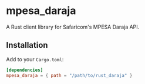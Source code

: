# mpesa_daraja

A Rust client library for Safaricom's MPESA Daraja API.

## Installation

Add to your `Cargo.toml`:
```toml
[dependencies]
mpesa_daraja = { path = "/path/to/rust_daraja" }
